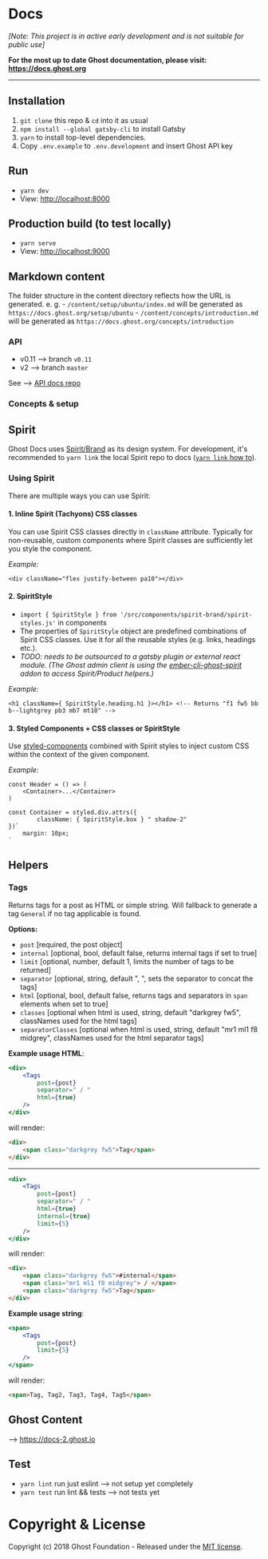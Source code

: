 # Docs

_[Note: This project is in active early development and is not suitable for public use]_

**For the most up to date Ghost documentation, please visit: https://docs.ghost.org**

---

## Installation
1. `git clone` this repo & `cd` into it as usual
1. `npm install --global gatsby-cli` to install Gatsby
1. `yarn` to install top-level dependencies.
1. Copy `.env.example` to `.env.development` and insert Ghost API key


## Run
- `yarn dev`
- View: [http://localhost:8000](http://localhost:8000)

## Production build (to test locally)
- `yarn serve`
- View: [http://localhost:9000](http://localhost:9000)


## Markdown content

The folder structure in the content directory reflects how the URL is generated.
e. g.
    - `/content/setup/ubuntu/index.md` will be generated as `https://docs.ghost.org/setup/ubuntu`
    - `/content/concepts/introduction.md` will be generated as `https://docs.ghost.org/concepts/introduction`

### API

- v0.11 --> branch `v0.11`
- v2 --> branch `master`

See --> [API docs repo](https://github.com/TryGhost/docs-api)

### Concepts & setup

## Spirit
Ghost Docs uses [Spirit/Brand](https://github.com/TryGhost/Spirit) as its design system. For development, it's recommended to `yarn link` the local Spirit repo to docs ([`yarn link` how to](https://yarnpkg.com/lang/en/docs/cli/link/)).

### Using Spirit

There are multiple ways you can use Spirit:

#### 1. Inline Spirit (Tachyons) CSS classes
You can use Spirit CSS classes directly in `className` attribute. Typically for non-reusable, custom components where Spirit classes are sufficiently let you style the component.

_Example:_
```
<div className="flex justify-between pa10"></div>
```

#### 2. SpiritStyle
- `import { SpiritStyle } from '/src/components/spirit-brand/spirit-styles.js'` in components
- The properties of `SpiritStyle` object are predefined combinations of Spirit CSS classes. Use it for all the reusable styles (e.g. links, headings etc.).
- _TODO: needs to be outsourced to a gatsby plugin or external react module. (The Ghost admin client is using the [ember-cli-ghost-spirit](https://github.com/TryGhost/ember-cli-ghost-spirit) addon to access Spirit/Product helpers.)_

_Example:_
```
<h1 className={ SpiritStyle.heading.h1 }></h1> <!-- Returns "f1 fw5 bb b--lightgrey pb3 mb7 mt10" -->
```

#### 3. Styled Components + CSS classes or SpiritStyle
Use [styled-components](https://next.gatsbyjs.org/docs/styled-components/) combined with Spirit styles to inject custom CSS within the context of the given component.

_Example:_
```
const Header = () => (
    <Container>...</Container>
)

const Container = styled.div.attrs({
        className: { SpiritStyle.box } " shadow-2"
})`
    margin: 10px;
`
```
## Helpers
### Tags
Returns tags for a post as HTML or simple string. Will fallback to generate a tag `General` if no tag applicable is found.

**Options:**
  - `post`                [required, the post object]
  - `internal`            [optional, bool, default false, returns internal tags if set to true]
  - `limit`               [optional, number, default 1, limits the number of tags to be returned]
  - `separator`           [optional, string, default ", ", sets the separator to concat the tags]
  - `html`                [optional, bool, default false, returns tags and separators in `span` elements when set to true]
  - `classes`             [optional when html is used, string, default "darkgrey fw5", classNames used for the html tags]
  - `separatorClasses`    [optional when html is used, string, default "mr1 ml1 f8 midgrey", classNames used for the html separator tags]

**Example usage HTML**:

```jsx
<div>
    <Tags
        post={post}
        separator=" / "
        html={true}
    />
</div>
```

will render:

```html
<div>
    <span class="darkgrey fw5">Tag</span>
</div>
```

---

```jsx
<div>
    <Tags
        post={post}
        separator=" / "
        html={true}
        internal={true}
        limit={5}
    />
</div>
```

will render:

```html
<div>
    <span class="darkgrey fw5">#internal</span>
    <span class="mr1 ml1 f8 midgrey"> / </span>
    <span class="darkgrey fw5">Tag</span>
</div>
```

**Example usage string**:

```jsx
<span>
    <Tags
        post={post}
        limit={5}
    />
</span>
```

will render:

```html
<span>Tag, Tag2, Tag3, Tag4, Tag5</span>
```


## Ghost Content

--> https://docs-2.ghost.io

## Test
- `yarn lint` run just eslint --> not setup yet completely
- `yarn test` run lint && tests --> not tests yet

# Copyright & License

Copyright (c) 2018 Ghost Foundation - Released under the [MIT license](LICENSE).
